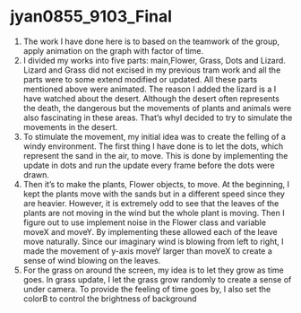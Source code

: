 # jyan0855_9103_Final

 1. The work I have done here is to based on the teamwork of the group, apply animation on the graph with factor of time.
2. I divided my works into five parts: main,Flower, Grass, Dots and Lizard. Lizard and Grass did not excised in my previous tram work and all the parts were to some extend modified or updated. All these parts mentioned above were animated. The reason I added the lizard is a  I have watched about the desert. Although the desert often represents the death, the dangerous but the movements of plants and animals were also fascinating in these areas. That’s whyI decided to try to simulate the movements in the desert.
3. To stimulate the movement, my initial idea was to create the felling of a windy environment. The first thing I have done is to let the dots, which represent the sand in the air, to move. This is done by implementing the update in dots and run the update every frame before the dots were drawn. 
4. Then it’s to make the plants, Flower objects, to move. At the beginning, I kept the plants move with the sands but in a different speed since they are heavier. However, it is extremely odd to see that the leaves of the plants are not moving in the wind but the whole plant is moving. Then I figure out to use implement noise in the Flower class and variable moveX and moveY. By implementing these allowed each of the leave move naturally. Since our imaginary wind is blowing from left to right, I made the movement of y-axis moveY larger than moveX to create a sense of wind blowing on the leaves.
5. For the grass on around the screen, my idea is to let they grow as time goes. In grass update, I let the grass grow randomly to create a sense of under   camera. To provide the feeling of time goes by, I also set the colorB to control the brightness of background
